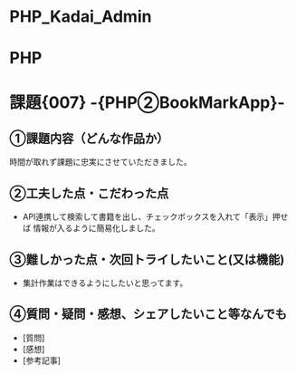 # PHP_Kadai_Admin
# PHP
# 課題{007} -{PHP②BookMarkApp}-
## ①課題内容（どんな作品か）
時間が取れず課題に忠実にさせていただきました。
## ②工夫した点・こだわった点
- API連携して検索して書籍を出し、チェックボックスを入れて「表示」押せば
情報が入るように簡易化しました。
## ③難しかった点・次回トライしたいこと(又は機能)
- 集計作業はできるようにしたいと思ってます。

## ④質問・疑問・感想、シェアしたいこと等なんでも
- [質問] 
- [感想] 
- [参考記事] 
